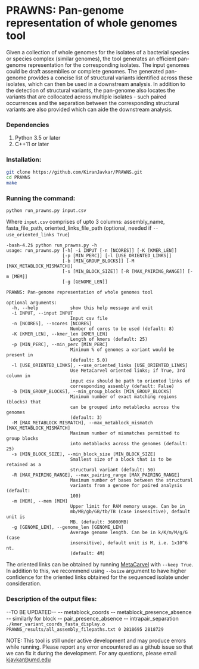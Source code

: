 # PRAWNS: Pan-genome representation of whole genomes tool

Given a collection of whole genomes for the isolates of a bacterial species or species complex (similar genomes), the tool generates an efficient pan-genome representation for the corresponding isolates. The input genomes could be draft assemblies or complete genomes. The generated pan-genome provides a concise list of structural variants identified across these isolates, which can then be used in a downstream analysis. In addition to the detection of structural variants, the pan-genome also locates the variants that are collocated across multiple isolates - such paired occurrences and the separation between the corresponding structural variants are also provided which can aide the downstream analysis.

### Dependencies
1. Python 3.5 or later
2. C++11 or later

### Installation:
```bash
git clone https://github.com/KiranJavkar/PRAWNS.git
cd PRAWNS
make
```

### Running the command:
```
python run_prawns.py input.csv
```
Where ```input.csv``` comprises of upto 3 columns: assembly_name, fasta_file_path, oriented_links_file_path (optional, needed if ```--use_oriented_links True```)

```
-bash-4.2$ python run_prawns.py -h
usage: run_prawns.py [-h] -i INPUT [-n [NCORES]] [-K [KMER_LEN]]
                     [-p [MIN_PERC]] [-l [USE_ORIENTED_LINKS]]
                     [-b [MIN_GROUP_BLOCKS]] [-M [MAX_METABLOCK_MISMATCH]]
                     [-s [MIN_BLOCK_SIZE]] [-R [MAX_PAIRING_RANGE]] [-m [MEM]]
                     [-g [GENOME_LEN]]

PRAWNS: Pan-genome representation of whole genomes tool

optional arguments:
  -h, --help            show this help message and exit
  -i INPUT, --input INPUT
                        Input csv file
  -n [NCORES], --ncores [NCORES]
                        Number of cores to be used (default: 8)
  -K [KMER_LEN], --kmer_len [KMER_LEN]
                        Length of kmers (default: 25)
  -p [MIN_PERC], --min_perc [MIN_PERC]
                        Minimum % of genomes a variant would be present in
                        (default: 5.0)
  -l [USE_ORIENTED_LINKS], --use_oriented_links [USE_ORIENTED_LINKS]
                        Use MetaCarvel oriented links; if True, 3rd column in
                        input csv should be path to oriented links of
                        corresponding assembly (default: False)
  -b [MIN_GROUP_BLOCKS], --min_group_blocks [MIN_GROUP_BLOCKS]
                        Minimum number of exact matching regions (blocks) that
                        can be grouped into metablocks across the genomes
                        (default: 3)
  -M [MAX_METABLOCK_MISMATCH], --max_metablock_mismatch [MAX_METABLOCK_MISMATCH]
                        Maximum number of mismatches permitted to group blocks
                        into metablocks across the genomes (default: 25)
  -s [MIN_BLOCK_SIZE], --min_block_size [MIN_BLOCK_SIZE]
                        Smallest size of a block that is to be retained as a
                        structural variant (default: 50)
  -R [MAX_PAIRING_RANGE], --max_pairing_range [MAX_PAIRING_RANGE]
                        Maximum number of bases between the structural
                        variants from a genome for paired analysis (default:
                        100)
  -m [MEM], --mem [MEM]
                        Upper limit for RAM memory usage. Can be in
                        mb/MB/gb/GB/tb/TB (case insensitive), default unit is
                        MB. (default: 36000MB)
  -g [GENOME_LEN], --genome_len [GENOME_LEN]
                        Average genome length. Can be in k/K/m/M/g/G (case
                        insensitive), default unit is M, i.e. 1x10^6 nt.
                        (default: 4M)
```

The oriented links can be obtained by running [MetaCarvel](https://github.com/marbl/MetaCarvel) with `--keep True`. In addition to this, we recommend using `--bsize` argument to have higher confidence for the oriented links obtained for the sequenced isolate under consideration.

### Description of the output files:
--TO BE UPDATED--
-- metablock_coords
-- metablock_presence_absence
-- similarly for block
-- pair_presence_absence
-- intrapair_separation
`./kmer_variant_coords_fasta_display.o PRAWNS_results/all_assembly_filepaths.txt 0 2818695 2818729`

<!-- If you use PRAWNS for your work, please cite it: -->

NOTE: This tool is still under active development and may produce errors while running. Please report any error encountered as a github issue so that we can fix it during the development. For any questions, please email kjavkar@umd.edu
